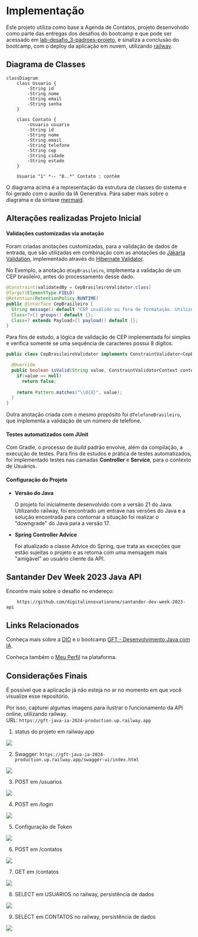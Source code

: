 # Implementação

Este projeto utiliza como base a Agenda de Contatos, projeto desenvolvido como parte das entregas dos desafios do bootcamp e que pode ser acessado em [lab-desafio_3-padroes-projeto](https://github.com/patrick-tobias/2024-dio-gft_desenvolvimento_java_com_ia/tree/main/lab-desafio_3-padroes-projeto), e sinaliza a conclusão do bootcamp, com o deploy da aplicação em nuvem, utilizando [railway](https://railway.app/).

## Diagrama de Classes
```mermaid
classDiagram
    class Usuario {
        -String id
        -String nome
        -String email
        -String senha
    }

    class Contato {
        -Usuario usuario
        -String id
        -String nome
        -String email
        -String telefone
        -String cep
        -String cidade
        -String estado
    }

    Usuario "1" *-- "0..*" Contato : contém

```

O diagrama acima é a representação da estrutura de classes do sistema e foi gerado com o auxílio da IA Generativa. Para saber mais sobre o diagrama e da sintaxe [mermaid](https://mermaid.js.org/).

## Alterações realizadas Projeto Inicial

#### Validações customizadas via anotação
Foram criadas anotações customizadas, para a validação de dados de entrada, que são utilizadas em combinação com as anotações do [Jakarta Validation](https://beanvalidation.org/), implementado através do [Hibernate Validator](https://hibernate.org/validator/).

No Exemplo, a anotação `@CepBrasileiro`, implementa a validação de um CEP brasileiro, antes do processamento desse dado.

```java
@Constraint(validatedBy = CepBrasileiroValidator.class)
@Target(ElementType.FIELD)
@Retention(RetentionPolicy.RUNTIME)
public @interface CepBrasileiro {
  String message() default "CEP inválido ou fora de formatação. Utilize apenas números.";
  Class<?>[] groups() default {};
  Class<? extends Payload>[] payload() default {};
}
```

Para fins de estudo, a lógica de validação de CEP implementada foi simples e verifica somente se uma sequência de caracteres possui 8 dígitos.

```java
public class CepBrasileiroValidator implements ConstraintValidator<CepBrasileiro, String>{

  @Override
  public boolean isValid(String value, ConstraintValidatorContext context) {
    if(value == null)
      return false;
    
    return Pattern.matches("\\d{8}", value);
  }
}
```

Outra anotação criada com o mesmo propósito foi `@TelefoneBrasileiro`, que implementa a validação de um número de telefone.

#### Testes automatizados com JUnit
Com Gradle, o processo de *build* padrão envolve, além da compilação, a execução de testes. Para fins de estudos e prática de testes automatizados, foi implementado testes nas camadas **Controller** e **Service**, para o contexto de Usuários.

#### Configuração do Projeto

- **Versão do Java**

    O projeto foi inicialmente desenvolvido com a versão 21 do Java. Utilizando railway, foi encontrado um entrave nas versões do Java e a solução encontrada para contornar a situação foi realizar o "downgrade" do Java para a versão 17.

- **Spring Controller Advice**

    Foi atualizado a classe Advice do Spring, que trata as exceções que estão sujeitas o projeto e as retorna com uma mensagem mais "amigável" ao usuário cliente da API.

## Santander Dev Week 2023 Java API

Encontre mais sobre o desafio no endereço:

```web
    https://github.com/digitalinnovationone/santander-dev-week-2023-api
```

## Links Relacionados

Conheça mais sobre a [DIO](https://www.dio.me/) e o bootcamp [GFT - Desenvolvimento Java com IA](https://web.dio.me/track/coding-future-gft-desenvolvimento-java-com-ia).

Conheça também o [Meu Perfil](https://web.dio.me/users/patrick_tobias?tab=achievements) na plataforma.

## Considerações Finais

É possível que a aplicação já não esteja no ar no momento em que você visualize esse repositório.

Por isso, capturei algumas imagens para ilustrar o funcionamento da API online, utilizando railway. </br>
URL: `https://gft-java-ia-2024-production.up.railway.app`

1) status do projeto em railway.app
<img src="./img/1..png"/>

2) Swagger: `https://gft-java-ia-2024-production.up.railway.app/swagger-ui/index.html`
<img src="./img/2..png"/>

3) POST em /usuarios
<img src="./img/3..png"/>

4) POST em /login
<img src="./img/4..png"/>

5) Configuração de Token
<img src="./img/5..png"/>

6) POST em /contatos
<img src="./img/6..png"/>

7) GET em /contatos
<img src="./img/7..png"/>

8) SELECT em USUARIOS no railway, persistência de dados
<img src="./img/8..png"/>

9) SELECT em CONTATOS no railway, persistência de dados
<img src="./img/9..png"/>
